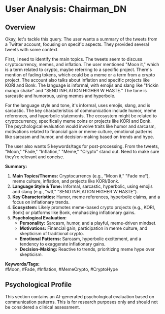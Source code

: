 # User Analysis: Chairman_DN

## Overview

<think>
Okay, let's tackle this query. The user wants a summary of the tweets from a Twitter account, focusing on specific aspects. They provided several tweets with some context.

First, I need to identify the main topics. The tweets seem to discuss cryptocurrency, memes, and inflation. The user mentioned "Moon it," which is a term related to crypto, maybe referring to a specific project. There's mention of fading tokens, which could be a meme or a term from a crypto project. The account also talks about inflation and specific projects like KORI and Bonk. The language is informal, with emojis and slang like "frickin mango shake" and "SEND INFLATION HIGHER W HASTE." The tone is sarcastic and humorous, using memes and hyperbole.

For the language style and tone, it's informal, uses emojis, slang, and is sarcastic. The key characteristics of communication include humor, meme references, and hyperbolic statements. The ecosystem might be related to cryptocurrency, specifically meme coins or projects like KORI and Bonk. The psychological evaluation would involve traits like humor and sarcasm, motivations related to financial gain or meme culture, emotional patterns like sarcasm and humor, and decision-making based on trends and hype.

The user also wants 5 keywords/tags for post-processing. From the tweets, "Moon," "Fade," "Inflation," "Meme," "Crypto" stand out. Need to make sure they're relevant and concise.
</think>

**Summary:**  
1. **Main Topics/Themes:** Cryptocurrency (e.g., "Moon it," "Fade me"), meme culture, inflation, and projects like KORI/Bonk.  
2. **Language Style & Tone:** Informal, sarcastic, hyperbolic, using emojis and slang (e.g., "wtf," "SEND INFLATION HIGHER W HASTE").  
3. **Key Characteristics:** Humor, meme references, hyperbolic claims, and a focus on inflationary trends.  
4. **Ecosystem:** Likely promotes meme-based crypto projects (e.g., KORI, Bonk) or platforms like Bonk, emphasizing inflationary gains.  
5. **Psychological Evaluation:**  
   - **Personality:** Sarcasm, humor, and a playful, meme-driven mindset.  
   - **Motivations:** Financial gain, participation in meme culture, and skepticism of traditional crypto.  
   - **Emotional Patterns:** Sarcasm, hyperbolic excitement, and a tendency to exaggerate inflationary gains.  
   - **Decision-Making:** Reactive to trends, prioritizing meme hype over skepticism.  

**Keywords/Tags:**  
#Moon, #Fade, #Inflation, #MemeCrypto, #CryptoHype

## Psychological Profile

This section contains an AI-generated psychological evaluation based on communication patterns. This is for research purposes only and should not be considered a clinical assessment.